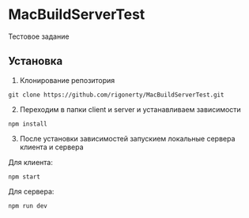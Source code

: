 # MacBuildServerTest
Тестовое задание 
## Установка

1. Клонирование репозитория 

```
git clone https://github.com/rigonerty/MacBuildServerTest.git
```

2. Переходим в папки client и server и устанавливаем зависимости

```
npm install
```

3. После установки зависимостей запускием локальные сервера клиента и сервера

Для клиента:
```
npm start
```
Для сервера:
```
npm run dev
```



